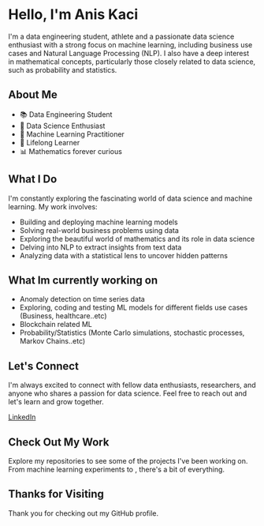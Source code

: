 # Hello, I'm Anis Kaci

I'm a data engineering student, athlete and a passionate data science enthusiast with a strong focus on machine learning, including business use cases and Natural Language Processing (NLP). I also have a deep interest in mathematical concepts, particularly those closely related to data science, such as probability and statistics.

## About Me

- 📚 Data Engineering Student
- 🧠 Data Science Enthusiast
- 🤖 Machine Learning Practitioner
- 📖 Lifelong Learner
- 📊 Mathematics forever curious

## What I Do

I'm constantly exploring the fascinating world of data science and machine learning. My work involves:

- Building and deploying machine learning models
- Solving real-world business problems using data
- Exploring the beautiful world of mathematics and its role in data science
- Delving into NLP to extract insights from text data
- Analyzing data with a statistical lens to uncover hidden patterns


## What Im currently working on 

- Anomaly detection on time series data
- Exploring, coding and testing ML models for different fields use cases (Business, healthcare..etc)
- Blockchain related ML
- Probability/Statistics (Monte Carlo simulations, stochastic processes, Markov Chains..etc)


## Let's Connect

I'm always excited to connect with fellow data enthusiasts, researchers, and anyone who shares a passion for data science. Feel free to reach out and let's learn and grow together.

[LinkedIn](https://www.linkedin.com/in/anis-kaci)


## Check Out My Work
Explore my repositories to see some of the projects I've been working on. From machine learning experiments to , there's a bit of everything.

## Thanks for Visiting

Thank you for checking out my GitHub profile.

<!---
anis-kaci/anis-kaci is a ✨ special ✨ repository because its `README.md` (this file) appears on your GitHub profile.
You can click the Preview link to take a look at your changes.
--->
